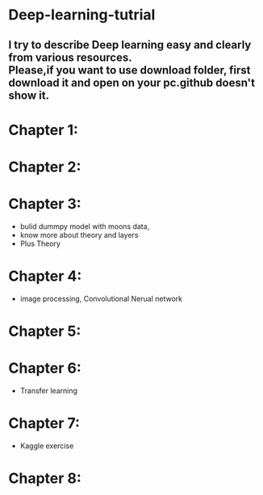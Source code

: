 # Deep-learning-tutrial
I try to describe Deep learning easy and clearly from various resources. <br>
<b>Please,if you want to use download folder, first download it and open on your pc.github doesn't show it. </b> 
---------------------------------------------------------------------------------------------------------------------------
# Chapter 1:


# Chapter 2:

# Chapter 3: 
- bulid dummpy model with moons data,
- know more about theory and layers
- Plus Theory 
# Chapter 4:
- image processing, Convolutional Nerual network
# Chapter 5:

# Chapter 6:
- Transfer learning

# Chapter 7:
- Kaggle exercise

# Chapter 8:
